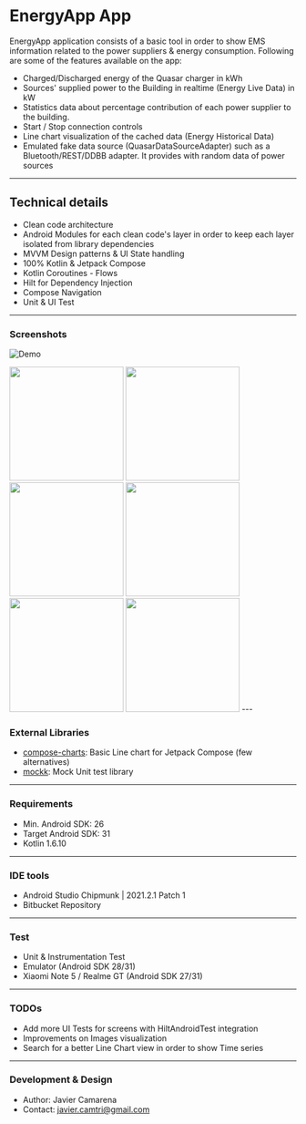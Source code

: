 # EnergyApp App
EnergyApp application consists of a basic tool in order to show EMS information related to the power suppliers & energy consumption.
Following are some of the features available on the app:

* Charged/Discharged energy of the Quasar charger in kWh
* Sources' supplied power to the Building in realtime (Energy Live Data) in kW
* Statistics data about percentage contribution of each power supplier to the building.
* Start / Stop connection controls
* Line chart visualization of the cached data (Energy Historical Data)
* Emulated fake data source (QuasarDataSourceAdapter) such as a Bluetooth/REST/DDBB adapter. It provides with random data of power sources
---
## Technical details
* Clean code architecture
* Android Modules for each clean code's layer in order to keep each layer isolated from library dependencies
* MVVM Design patterns & UI State handling
* 100% Kotlin & Jetpack Compose
* Kotlin Coroutines - Flows
* Hilt for Dependency Injection
* Compose Navigation
* Unit & UI Test
---
### Screenshots
![Demo](https://bitbucket.org/javi_hetfield/energyapp/raw/master/screenshots/energyapp.gif)

<img src="https://bitbucket.org/javi_hetfield/energyapp/raw/master/screenshots/screen_1.png" width="200">
<img src="https://bitbucket.org/javi_hetfield/energyapp/raw/master/screenshots/screen_2.png" width="200">
<img src="https://bitbucket.org/javi_hetfield/energyapp/raw/master/screenshots/screen_3.png" width="200">
<img src="https://bitbucket.org/javi_hetfield/energyapp/raw/master/screenshots/screen_4.png" width="200">
<img src="https://bitbucket.org/javi_hetfield/energyapp/raw/master/screenshots/screen_5.png" width="200">
<img src="https://bitbucket.org/javi_hetfield/energyapp/raw/master/screenshots/screen_6.png" width="200">
---

### External Libraries
* [compose-charts](https://github.com/humawork/compose-charts): Basic Line chart for Jetpack Compose (few alternatives)
* [mockk](https://mockk.io/ANDROID.html): Mock Unit test library
---

### Requirements
* Min. Android SDK: 26
* Target Android SDK: 31
* Kotlin 1.6.10
---

### IDE tools
* Android Studio Chipmunk | 2021.2.1 Patch 1
* Bitbucket Repository

---
### Test
* Unit & Instrumentation Test
* Emulator (Android SDK 28/31)
* Xiaomi Note 5 / Realme GT (Android SDK 27/31)

---
### TODOs
* Add more UI Tests for screens with HiltAndroidTest integration
* Improvements on Images visualization
* Search for a better Line Chart view in order to show Time series

---
### Development & Design
* Author: Javier Camarena
* Contact: javier.camtri@gmail.com